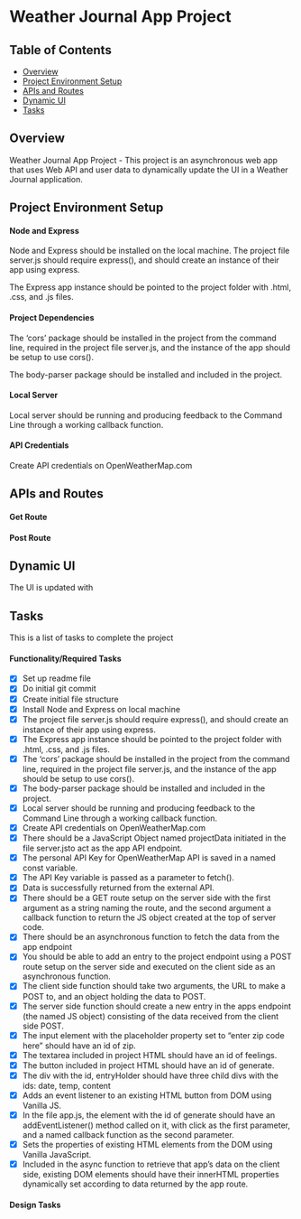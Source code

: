 # Weather Journal App Project

## Table of Contents

* [Overview](#overview)
* [Project Environment Setup](#project)
* [APIs and Routes](#api)
* [Dynamic UI](#dynamic)
* [Tasks](#tasks)

## Overview

Weather Journal App Project - This project is an asynchronous web app that uses Web API and user data to dynamically update the UI in a Weather Journal application.


## Project Environment Setup

#### Node and Express
Node and Express should be installed on the local machine. The project file server.js should require express(), and should create an instance of their app using express.

The Express app instance should be pointed to the project folder with .html, .css, and .js files.

#### Project Dependencies
The ‘cors’ package should be installed in the project from the command line, required in the project file server.js, and the instance of the app should be setup to use cors().

The body-parser package should be installed and included in the project.

#### Local Server
Local server should be running and producing feedback to the Command Line through a working callback function.

#### API Credentials
Create API credentials on OpenWeatherMap.com

## APIs and Routes

#### Get Route

#### Post Route

## Dynamic UI

The UI is updated with

## Tasks

This is a list of tasks to complete the project

#### Functionality/Required Tasks
- [x] Set up readme file
- [x] Do initial git commit
- [x] Create initial file structure
- [x] Install Node and Express on local machine
- [x] The project file server.js should require express(), and should create an instance of their app using express.
- [x] The Express app instance should be pointed to the project folder with .html, .css, and .js files.
- [x] The ‘cors’ package should be installed in the project from the command line, required in the project file server.js, and the instance of the app should be setup to use cors().
- [x] The body-parser package should be installed and included in the project.
- [x] Local server should be running and producing feedback to the Command Line through a working callback function.
- [x] Create API credentials on OpenWeatherMap.com
- [x] There should be a JavaScript Object named projectData initiated in the file server.jsto act as the app API endpoint.
- [x] The personal API Key for OpenWeatherMap API is saved in a named const variable.
- [x] The API Key variable is passed as a parameter to fetch().
- [x] Data is successfully returned from the external API.
- [x] There should be a GET route setup on the server side with the first argument as a string naming the route, and the second argument a callback function to return the JS object created at the top of server code.
- [x] There should be an asynchronous function to fetch the data from the app endpoint
- [x] You should be able to add an entry to the project endpoint using a POST route setup on the server side and executed on the client side as an asynchronous function.
- [x] The client side function should take two arguments, the URL to make a POST to, and an object holding the data to POST.
- [x] The server side function should create a new entry in the apps endpoint (the named JS object) consisting of the data received from the client side POST.
- [x] The input element with the placeholder property set to “enter zip code here” should have an id of zip.
- [x] The textarea included in project HTML should have an id of feelings.
- [x] The button included in project HTML should have an id of generate.
- [x] The div with the id, entryHolder should have three child divs with the ids: date, temp, content
- [x] Adds an event listener to an existing HTML button from DOM using Vanilla JS.
- [x] In the file app.js, the element with the id of generate should have an addEventListener() method called on it, with click as the first parameter, and a named callback function as the second parameter.
- [x] Sets the properties of existing HTML elements from the DOM using Vanilla JavaScript.
- [x] Included in the async function to retrieve that app’s data on the client side, existing DOM elements should have their innerHTML properties dynamically set according to data returned by the app route.

#### Design Tasks